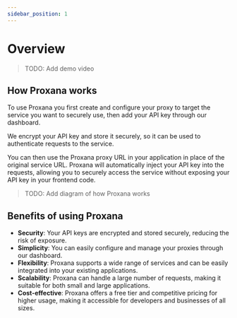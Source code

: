 ```yaml
---
sidebar_position: 1
---
```


# Overview

> TODO: Add demo video

## How Proxana works

To use Proxana you first create and configure your proxy to target the service you want to securely use, then add your API key through our dashboard.

We encrypt your API key and store it securely, so it can be used to authenticate requests to the service.

You can then use the Proxana proxy URL in your application in place of the original service URL. Proxana will automatically inject your API key into the requests, allowing you to securely access the service without exposing your API key in your frontend code.

> TODO: Add diagram of how Proxana works

## Benefits of using Proxana

- **Security**: Your API keys are encrypted and stored securely, reducing the risk of exposure.
- **Simplicity**: You can easily configure and manage your proxies through our dashboard.
- **Flexibility**: Proxana supports a wide range of services and can be easily integrated into your existing applications.
- **Scalability**: Proxana can handle a large number of requests, making it suitable for both small and large applications.
- **Cost-effective**: Proxana offers a free tier and competitive pricing for higher usage, making it accessible for developers and businesses of all sizes.
